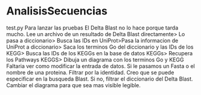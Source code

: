 # AnalisisSecuencias
test.py Para lanzar las pruebas
El Delta Blast no lo hace porque tarda mucho. Lee un archivo de un resultado de Delta Blast directamente> Lo pasa a diccionario>
Busca las IDs en UniProt>Pasa la informacion de UniProt a diccionario> Saca los terminos Go del diccionario y las IDs de los KEGG>
Busca las IDs de los KEGGs en la base de datos KEGGs> Recupera los Pathways KEGGS> Dibuja un diagrama con los terminos Go y KEGG
Faltaria ver como modificar la entrada de datos. Si le pasamos un Fasta o el nombre de una proteina. Filtrar por la identidad. Creo que se
puede especificar en la busqueda Blast. Si no, filtrar el diccionario del Delta Blast. Cambiar el diagrama para que sea mas visible legible.
